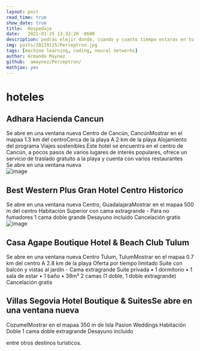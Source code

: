 ```yaml
---
layout: post
read_time: true
show_date: true
title:  Hospedaje
date:   2021-01-25 13:32:20 -0600
description: podras elejir donde, cuando y cuanto tiempo estaras en tu elecccion vacacional  
img: posts/20210125/Perceptron.jpg 
tags: [machine learning, coding, neural networks]
author: Armando Maynez
github:  amaynez/Perceptron/
mathjax: yes
---
```

# hoteles
## Adhara Hacienda Cancun  
Se abre en una ventana nueva
Centro de Cancún, CancúnMostrar en el mapaa 1.3 km del centroCerca de la playa
A 2 km de la playa
Alojamiento del programa Viajes sostenibles
Este hotel se encuentra en el centro de Cancún, a pocos pasos de varios lugares de interés populares, ofrece un servicio de traslado gratuito a la playa y cuenta con varios restaurantes   
Se abre en una ventana nueva   
![image](https://user-images.githubusercontent.com/99847355/165392114-03d71964-2181-4fb0-80b6-c1c0ff9b0e06.png)

## Best Western Plus Gran Hotel Centro Historico   
Se abre en una ventana nueva
Centro, GuadalajaraMostrar en el mapaa 500 m del centro
Habitación Superior con cama extragrande - Para no fumadores
1 cama doble grande
Desayuno incluido
Cancelación gratis   
![image](https://user-images.githubusercontent.com/99847355/165392186-5b475e5c-5285-4e15-8b1a-6f96847af843.png)

## Casa Agape Boutique Hotel & Beach Club Tulum   
Se abre en una ventana nueva
Centro Tulum, TulumMostrar en el mapaa 0.7 km del centro
A 2.8 km de la playa
Oferta por tiempo limitado
Suite con balcón y vistas al jardín - Cama extragrande
Suite privada • 1 dormitorio • 1 sala de estar • 1 baño • 38m²
2 camas (1 doble, 1 doble extragrande)
Cancelación gratis  
## Villas Segovia Hotel Boutique & SuitesSe abre en una ventana nueva
CozumelMostrar en el mapaa 350 m de Isla Pasion Weddings
Habitación Doble
1 cama doble extragrande
Desayuno incluido   
   
 entre otros destinos turisticos.   
 

